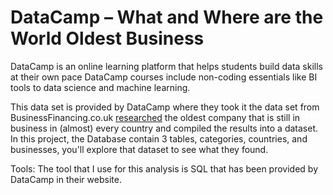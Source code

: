 # DataCamp – What and Where are the World Oldest Business

DataCamp is an online learning platform that helps students build data skills at their own pace DataCamp courses include non-coding essentials like BI tools to data science and machine learning.

This data set is provided by DataCamp where they took it the data set from BusinessFinancing.co.uk [researched](https://businessfinancing.co.uk/the-oldest-company-in-almost-every-country/) the oldest company that is still in business in (almost) every country and compiled the results into a dataset. In this project, the Database contain 3 tables, categories, countries, and businesses, you'll explore that dataset to see what they found.

Tools: The tool that I use for this analysis is SQL that has been provided by DataCamp in their website.